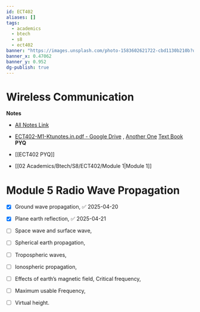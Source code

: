 ```yaml
---
id: ECT402
aliases: []
tags:
  - academics
  - btech
  - s8
  - ect402
banner: "https://images.unsplash.com/photo-1583602621722-cbd1130b210b?q=80&w=2070&auto=format&fit=crop&ixlib=rb-4.0.3&ixid=M3wxMjA3fDB8MHxwaG90by1wYWdlfHx8fGVufDB8fHx8fA%3D%3D"
banner_x: 0.47062
banner_y: 0.952
dg-publish: true
---
```

# Wireless Communication
**Notes**
- [All Notes Link](https://drive.google.com/drive/folders/1Ll9nc9_mdPHCstoTbmK91gOeiYaBs_hP)
 - [ECT402-M1-Ktunotes.in.pdf - Google Drive](https://drive.google.com/file/d/15qRXezdSeRtsAYzEJ30Okd2BMqdrn4dJ/view) , [Another One](https://drive.google.com/file/d/1Y13NBNi2OrjUdG6CrdaD6l41RjGiG3D5/view) [Text Book](https://drive.google.com/file/d/12uOVWVFHxLQhZjAazthDeqR9Z5esxyT9/view?usp=sharing)
**PYQ**
- [[ECT402 PYQ]]

- [[02 Academics/Btech/S8/ECT402/Module 1|Module 1]]

# Module 5 Radio Wave Propagation
- [x] Ground wave propagation, ✅ 2025-04-20
- [x] Plane earth reflection, ✅ 2025-04-21
- [ ] Space wave and surface wave,
- [ ] Spherical earth propagation, 
- [ ] Tropospheric waves,
- [ ] Ionospheric propagation,
- [ ] Effects of earth’s magnetic field, Critical frequency,
- [ ] Maximum usable Frequency, 
- [ ] Virtual height.

